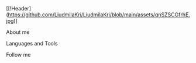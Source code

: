 [[!Header] (https://github.com/LiudmilaKri/LiudmilaKri/blob/main/assets/qnSZSCGfrhE.jpg)]

About me

Languages and Tools

Follow me
